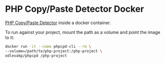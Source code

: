 # PHP Copy/Paste Detector Docker

[PHP Copy/Paste Detector](https://github.com/sebastianbergmann/phpcpd) inside a docker container.


To run against your project, mount the path as a volume and point the image to it:

```sh
docker run -it --name phpcpd-cli --rm \
--volume=/path/to/php-project:/php-project \
odlevakp/phpcpd /php-project

```
